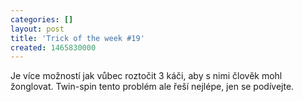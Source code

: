 ```yaml
---
categories: []
layout: post
title: 'Trick of the week #19'
created: 1465830000
---
```

<p>Je více možností jak vůbec roztočit 3 káči, aby s nimi člověk mohl žonglovat. Twin-spin tento problém ale řeší nejlépe, jen se podívejte.</p>

<p><div class="youtube-player" data-id="p2j0uewCD3k"></div></p>
